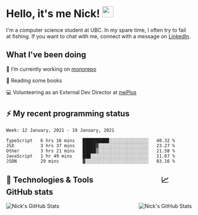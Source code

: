 
# Hello, it's me Nick! <img src="https://raw.githubusercontent.com/MartinHeinz/MartinHeinz/master/wave.gif" width="30px">

I'm a computer science student at UBC. In my spare time, I often try to fail at fishing. If you want to chat with me, connect with a message on [LinkedIn](https://www.linkedin.com/in/nicholas-wong-a0a51510a/).

## What I've been doing
🔭 I’m currently working on [monorepo](https://github.com/nwplus/monorepo)

📖 Reading some books

💻 Volunteering as an External Dev Director at [nwPlus](https://www.facebook.com/nwplusubc/)

## ⚡️ My recent programming status
<!--START_SECTION:waka-->
```text
Week: 12 January, 2021 - 19 January, 2021

TypeScript   6 hrs 16 mins   ██████████░░░░░░░░░░░░░░░   40.32 % 
JSX          3 hrs 37 mins   █████▓░░░░░░░░░░░░░░░░░░░   23.27 % 
Other        3 hrs 21 mins   █████▒░░░░░░░░░░░░░░░░░░░   21.58 % 
JavaScript   1 hr 49 mins    ███░░░░░░░░░░░░░░░░░░░░░░   11.67 % 
JSON         29 mins         ▓░░░░░░░░░░░░░░░░░░░░░░░░   03.16 % 
```
<!--END_SECTION:waka-->



## 🔧 Technologies & Tools &nbsp;&nbsp;&nbsp;&nbsp;&nbsp;&nbsp;&nbsp;&nbsp;&nbsp;&nbsp;&nbsp;&nbsp;&nbsp;&nbsp;&nbsp;&nbsp;&nbsp;&nbsp;&nbsp;&nbsp;&nbsp;&nbsp;&nbsp;&nbsp;&nbsp;&nbsp;&nbsp;&nbsp;&nbsp;&nbsp;&nbsp;&nbsp;&nbsp;&nbsp;&nbsp;&nbsp;📈 GitHub stats
<a href="https://github.com/kozr/kozr">
  <img align="right" src="https://github-readme-stats.vercel.app/api?username=kozr&show_icons=true&line_height=27&count_private=true&title_color=ffffff&text_color=c9cacc&icon_color=2bbc8a&bg_color=1d1f21" alt="Nick's GitHub Stats" />
</a>
<a href="https://github.com/kozr/kozr">
  <img align="left" src="https://github-readme-stats.vercel.app/api/top-langs?username=kozr&show_icons=true&line_height=27&&hide=css,html&title_color=ffffff&text_color=c9cacc&icon_color=2bbc8a&bg_color=1d1f21" alt="Nick's GitHub Stats" />
</a>
